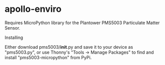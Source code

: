 # apollo-enviro

Requires MicroPython library for the Plantower PMS5003 Particulate Matter Sensor.

Installing

Either download pms5003/__init__.py and save it to your device as "pms5003.py", or use Thonny's "Tools -> Manage Packages" to find and install "pms5003-micropython" from PyPi.

